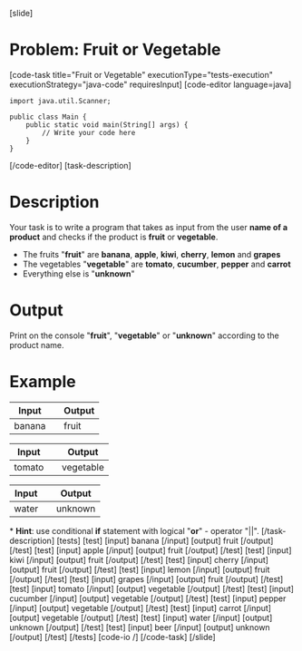 [slide]
# Problem: Fruit or Vegetable
[code-task title="Fruit or Vegetable" executionType="tests-execution" executionStrategy="java-code" requiresInput]
[code-editor language=java]
```
import java.util.Scanner;

public class Main {
    public static void main(String[] args) {
        // Write your code here
    }
}
```
[/code-editor]
[task-description]
# Description

Your task is to write a program that takes as input from the user **name of a product** and checks if the product is **fruit** or **vegetable**.

- The fruits "**fruit**" are **banana**, **apple**, **kiwi**, **cherry**, **lemon** and **grapes**
- The vegetables "**vegetable**" are **tomato**, **cucumber**, **pepper** and **carrot**
- Everything else is "**unknown**"

# Output

Print on the console "**fruit**", "**vegetable**" or "**unknown**" according to the product name.

# Example

| **Input** | | **Output** |      
| --- | --- | --- |                 
| banana | | fruit |                   

| **Input** | | **Output** |      
| --- | --- | --- |                   
| tomato | | vegetable | 

| **Input** | | **Output** |      
| --- | --- | --- |                  
| water | | unknown |

\* **Hint**: use conditional **if** statement with logical "**or**" - operator "\|\|".
[/task-description]
[tests]
[test]
[input]
banana
[/input]
[output]
fruit
[/output]
[/test]
[test]
[input]
apple
[/input]
[output]
fruit
[/output]
[/test]
[test]
[input]
kiwi
[/input]
[output]
fruit
[/output]
[/test]
[test]
[input]
cherry
[/input]
[output]
fruit
[/output]
[/test]
[test]
[input]
lemon
[/input]
[output]
fruit
[/output]
[/test]
[test]
[input]
grapes
[/input]
[output]
fruit
[/output]
[/test]
[test]
[input]
tomato
[/input]
[output]
vegetable
[/output]
[/test]
[test]
[input]
cucumber
[/input]
[output]
vegetable
[/output]
[/test]
[test]
[input]
pepper
[/input]
[output]
vegetable
[/output]
[/test]
[test]
[input]
carrot
[/input]
[output]
vegetable
[/output]
[/test]
[test]
[input]
water
[/input]
[output]
unknown
[/output]
[/test]
[test]
[input]
beer
[/input]
[output]
unknown
[/output]
[/test]
[/tests]
[code-io /]
[/code-task] 
[/slide]